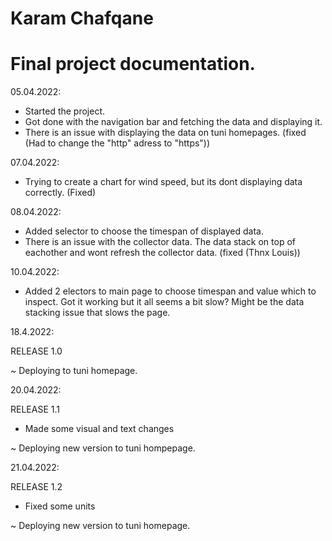 # Karam Chafqane

# Final project documentation.




05.04.2022:
- Started the project.
- Got done with the navigation bar and fetching the data and displaying it. 
- There is an issue with displaying the data on tuni homepages. (fixed (Had to change the "http" adress to "https"))

07.04.2022:
- Trying to create a chart for wind speed, but its dont displaying data correctly. (Fixed)

08.04.2022:
- Added selector to choose the timespan of displayed data. 
- There is an issue with the collector data. The data stack on top of eachother and wont refresh the collector data.
 (fixed (Thnx Louis))

10.04.2022:
- Added 2 electors to main page to choose timespan and value which to inspect. Got it working but it all seems a bit slow? Might be the data stacking issue that slows the page.

18.4.2022:

RELEASE 1.0

~ Deploying to tuni homepage.


20.04.2022:

RELEASE 1.1

- Made some visual and text changes

~ Deploying new version to tuni hompepage.

21.04.2022:

RELEASE 1.2

- Fixed some units

~ Deploying new version to tuni homepage.



 

 

